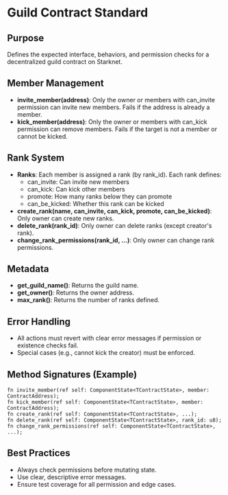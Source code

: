 # Guild Contract Standard

## Purpose

Defines the expected interface, behaviors, and permission checks for a decentralized guild contract on Starknet.

## Member Management

- **invite_member(address)**: Only the owner or members with can_invite permission can invite new members. Fails if the address is already a member.
- **kick_member(address)**: Only the owner or members with can_kick permission can remove members. Fails if the target is not a member or cannot be kicked.

## Rank System

- **Ranks**: Each member is assigned a rank (by rank_id). Each rank defines:
  - can_invite: Can invite new members
  - can_kick: Can kick other members
  - promote: How many ranks below they can promote
  - can_be_kicked: Whether this rank can be kicked
- **create_rank(name, can_invite, can_kick, promote, can_be_kicked)**: Only owner can create new ranks.
- **delete_rank(rank_id)**: Only owner can delete ranks (except creator's rank).
- **change_rank_permissions(rank_id, ...)**: Only owner can change rank permissions.

## Metadata

- **get_guild_name()**: Returns the guild name.
- **get_owner()**: Returns the owner address.
- **max_rank()**: Returns the number of ranks defined.

## Error Handling

- All actions must revert with clear error messages if permission or existence checks fail.
- Special cases (e.g., cannot kick the creator) must be enforced.

## Method Signatures (Example)

```cairo
fn invite_member(ref self: ComponentState<TContractState>, member: ContractAddress);
fn kick_member(ref self: ComponentState<TContractState>, member: ContractAddress);
fn create_rank(ref self: ComponentState<TContractState>, ...);
fn delete_rank(ref self: ComponentState<TContractState>, rank_id: u8);
fn change_rank_permissions(ref self: ComponentState<TContractState>, ...);
```

## Best Practices

- Always check permissions before mutating state.
- Use clear, descriptive error messages.
- Ensure test coverage for all permission and edge cases.
